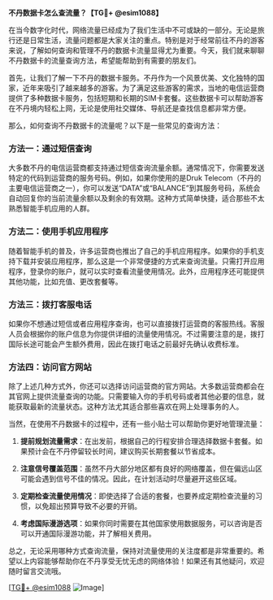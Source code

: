 **不丹数据卡怎么查流量？【TG💪+ @esim1088】**

在当今数字化时代，网络流量已经成为了我们生活中不可或缺的一部分。无论是旅行还是日常生活，流量问题都是大家关注的重点。特别是对于经常前往不丹的游客来说，了解如何查询和管理不丹的数据卡流量显得尤为重要。今天，我们就来聊聊不丹数据卡的流量查询方法，希望能帮助到有需要的朋友们。

首先，让我们了解一下不丹的数据卡服务。不丹作为一个风景优美、文化独特的国家，近年来吸引了越来越多的游客。为了满足这些游客的需求，当地的电信运营商提供了多种数据卡服务，包括短期和长期的SIM卡套餐。这些数据卡可以帮助游客在不丹境内轻松上网，无论是使用社交媒体、导航还是查找信息都非常方便。

那么，如何查询不丹数据卡的流量呢？以下是一些常见的查询方法：

### 方法一：通过短信查询

大多数不丹的电信运营商都支持通过短信查询流量余额。通常情况下，你需要发送特定的代码到运营商的服务号码。例如，如果你使用的是Druk Telecom（不丹的主要电信运营商之一），你可以发送“DATA”或“BALANCE”到其服务号码，系统会自动回复你的当前流量余额以及剩余的有效期。这种方式简单快捷，适合那些不太熟悉智能手机应用的人群。

### 方法二：使用手机应用程序

随着智能手机的普及，许多运营商也推出了自己的手机应用程序。如果你的手机支持下载并安装应用程序，那么这是一个非常便捷的方式来查询流量。只需打开应用程序，登录你的账户，就可以实时查看流量使用情况。此外，应用程序还可能提供其他功能，比如充值、更改套餐等。

### 方法三：拨打客服电话

如果你不想通过短信或者应用程序查询，也可以直接拨打运营商的客服热线。客服人员会根据你的账户信息为你提供详细的流量使用情况。不过需要注意的是，拨打国际长途可能会产生额外费用，因此在拨打电话之前最好先确认收费标准。

### 方法四：访问官方网站

除了上述几种方式外，你还可以选择访问运营商的官方网站。大多数运营商都会在其官网上提供流量查询的功能。只需要输入你的手机号码或者其他必要的信息，就能获取最新的流量状态。这种方法尤其适合那些喜欢在网上处理事务的人。

当然，在使用不丹数据卡的过程中，还有一些小贴士可以帮助你更好地管理流量：

1. **提前规划流量需求**：在出发前，根据自己的行程安排合理选择数据卡套餐。如果预计会在不丹停留较长时间，建议购买长期套餐以节省成本。
   
2. **注意信号覆盖范围**：虽然不丹大部分地区都有良好的网络覆盖，但在偏远山区可能会遇到信号不佳的情况。因此，在计划活动时尽量避开这些区域。

3. **定期检查流量使用情况**：即使选择了合适的套餐，也要养成定期检查流量的习惯，以免超出预算导致不必要的开销。

4. **考虑国际漫游选项**：如果你同时需要在其他国家使用数据服务，可以咨询是否可以开通国际漫游功能，并了解相关费用。

总之，无论采用哪种方式查询流量，保持对流量使用的关注度都是非常重要的。希望以上内容能够帮助你在不丹享受无忧无虑的网络体验！如果还有其他疑问，欢迎随时留言交流哦。

[[TG💪+ @esim1088](https://t.me/s/esim1088) ![Image](https://i.postimg.cc/4NQfJmqS/Snipaste-2025-05-13-00-14-12.png)]